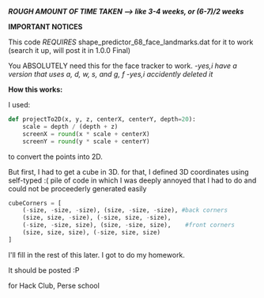 ***ROUGH AMOUNT OF TIME TAKEN --> like 3-4 weeks, or (6-7)/2 weeks***

**IMPORTANT NOTICES**

This code _REQUIRES_ shape_predictor_68_face_landmarks.dat for it to work (search it up, will post it in 1.0.0 Final)

You ABSOLUTELY need this for the face tracker to work. *-yes,i have a version that uses a, d, w, s, and g, f -yes,i accidently deleted it*

**How this works:**

I used:

```python
def projectTo2D(x, y, z, centerX, centerY, depth=20):
    scale = depth / (depth + z)
    screenX = round(x * scale + centerX)
    screenY = round(y * scale + centerY)
```
to convert the points into 2D.

But first, I had to get a cube in 3D. for that, I defined 3D coordinates using self-typed :(
pile of code in which I was deeply annoyed that I had to do and could not be proceederly generated easily

```python
cubeCorners = [
    (-size, -size, -size), (size, -size, -size), #back corners 
    (size, size, -size), (-size, size, -size),
    (-size, -size, size), (size, -size, size),    #front corners
    (size, size, size), (-size, size, size)
]
```

I'll fill in the rest of this later. I got to do my homework.

It should be posted :P

for Hack Club, Perse school
